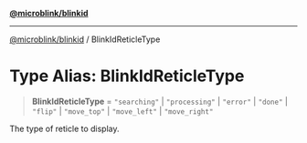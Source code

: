 [**@microblink/blinkid**](../README.md)

***

[@microblink/blinkid](../README.md) / BlinkIdReticleType

# Type Alias: BlinkIdReticleType

> **BlinkIdReticleType** = `"searching"` \| `"processing"` \| `"error"` \| `"done"` \| `"flip"` \| `"move_top"` \| `"move_left"` \| `"move_right"`

The type of reticle to display.

